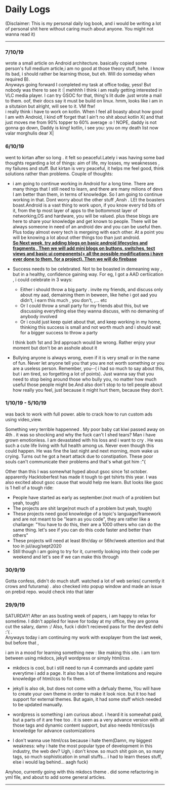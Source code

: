 # Daily Logs 

(Disclaimer: This is my personal daily log book, and i would be writing a lot of personal 
shit here without caring much about anyone. You might not wanna read it)

--- 

### 7/10/19
wrote a small article on Android architecture. basically copied some person's full medium article,i am no good at those theory stuff, hehe. I know its bad, i should rather be learning those, but eh. Will do someday when required B).  
Anyways going forward I completed my task at office today, yess! But nobody was there to see it :| mehhhh
I think i am really getting interested in VLC media player. I can try GSOC for that, thing's lit dude .just wrote a mail to them.
oof, their docs say it must be build on linux. hmm, looks like i am in a situtaion but alright, will see to it. VM ftw!  
i really think i have to work on kotlin. When I feel all boasty about how good I am with Android, I kind off forget that I ain't no shit about kotlin X( and that just moves me from 90% topper to 60% average :o ! NOPE, daddy is not gonna go down, Daddy is king! kotlin, i see you: you on my death list now valar morghulis dear X| 

  
### 6/10/19

went to kirtan after so long . it felt so peaceful.Lately i was having some bad thoughts 
regarding a lot of things: aim of life, my losses, my weaknesses , my failures and stuff.
But kirtan is very peaceful, it helps me feel good, think solutions rather than problems.
Couple of thoughts:  
- i am going to continue working in Android for a long time. There are many things that I 
  still need to learn, and there are many milions of devs I am better than them, in terms 
  of knowledge. So I am going to continue working in that. Dont worry about the other 
  stuff ,Ansh . LEt the boasters boast.Android is a vast thing to work upon, if you know
  every tid bits of it, from the tp most layer of apps to the bottommost layer of 
  networking,OS and hardware, you will be valued. plus these blogs are here to share your
  knowledge and get known to people. There will be always someone in need of an 
  android dev and you can be useful then.
  Plus today almost every tech is mergeing with each other. At a point you will be 
  knowing a lot about other things too than just android.  
  <B><U>So Next week, try adding blogs on basic android lifecycles and fragments . Then we will 
  add mini blogs on buttons, switches, tect views and basic ui components(+ all the 
  possible modifications i have ever done to them, for a project).
  Then we will do firebase </B></U>
- Success needs to be celebrated. Not to be boasted in demeaning way , but in a healthy, 
  confidence gaining way. For eg, I got a AAD certiication , i could celebrate in 3 ways:  
  
	- Either i should throw a big party . invite my friends, and discuss only about my aad, 
	  demaining them in beween, like hehe i got aad  you didn't, i earn this much , you don't,
	  ,... etc
	- Or I could throw a small party for my friends abut this, but we discussing 
	  everything else they wanna discuss, with no demaning of anybody involved
	- Or i could just keep quiet about that, and keep working in my home, thinking this 
	  success is small and not worth much and i should wait for a bigger success to throw 
	  a party
  
  I think both 1st and 3rd approach would be wrong. Rather enjoy your moment but don't be 
  an asshole about it

- Bullying anyone is always wrong, even if it is very small or in the name of fun. Never 
  let anyone tell you that you are not worth something or you are a useless person.
  Remember, you--( i had so much to say about this, but i am tired, so forgetting a lot 
  of points).
  Just wanna say that you need to stop being around those who bully you, no matter how 
  much useful those people might be.And also don't stop to to tell people about how really
  you feel, just because it might hurt them, because they don't.  

### 1/10/19 - 5/10/19  

was back to work with full power. able to crack how to run custom ads using video_view.  

Something very terrible happenned . My poor baby cat kiwi passed away on 4th . it was so shocking 
and why the fuck can't I shed tears? Man i have grown emotionless. I am devastated with 
his loss and i want to cry . He was such a cute life living with full health among us. Never even though this 
could happen. He was fine the last night and next morning, mom wake us crying. Turns out 
he got a heart attack due to constipation. These poor souls can't communicate their 
problems and that's what got him :"{

Other than this I was somewhat hyped about gsoc since 1st october. apparently 
Hacktoberfest has made it tough to get tshirts this year. I was also excited about gsoc 
cause that would help me learn. But looks like gsoc is 1 hell of a tough ride:
- People have started as early as september.(not much of a problem but yeah, tough)
- The projects are shit large(not much of a problem but yeah, tough)
- These projects need good knowledge of a topic's language/framework and are not meant to 
  be "learn as you code", they are rather like a challange: "You have to do this, their 
  are a 1000 others who can do the same thing. let's see if you can do this code faster 
  and better than others"
- These projects will need at least 8hr/day or 56hr/week attention and that too in 
  jul/aug/sept2020
- Still though i am going to try for it, currently looking into their code per weekend 
  and let's see if we can make this through

### 30/9/19

Gotta confess, didn't do much stuff. watched a lot of web series( currently it crows and 
futurama) . also checked into popup window and made an issue on prebid repo. 
would check into that later 



### 29/9/19  
SATURDAY! After an ass busting week of papers, i am happy to relax for sometime. 
I didn't applied for leave for today at my office, they are gonna cut the salary, damn :/
Also, fuck i didn't recieved pass for the devfest delhi :'( .  
Anyways today i am continuing my work with exoplayer from the last week, but before that ,

i am in a mood for learning something new : like making this site. i am torn between using
mkdocs, jekyll wordpress or simply html/css .  

- mkdocs is cool, but i still need to run 4 commands and update yaml everytime i add a 
page. It also has a lot of theme limitations and require knowledge of html/css to fix 
them.

- jekyll is also ok, but does not come with a defualy theme, You will have to create 
your own theme in order to make it look nice. but it too had support for external themes.
But again, it had some stuff which needed to be updated manually.

- wordpress is something i am curious about. i heard it is somewhat paid, but a parts of 
  it are free too . it is seen as a very advance version with all those tags and dynamic 
  content support, but also needs html/css/js knowledge for advance customizations

- I don't wanna use html/css because i hate them(Damn, my biggest weakness: why i hate the
most popular type of development in this industry, the web dev? Ugh, i don't know. so much
shit goin on, so many tags, so much sophistication in small stuffs... i had to learn theses
stuff, else i would lag behind... aagh fuck)  

Anyhoo, currently going with this mkdocs theme . did some refactoring in yml file, and 
about to add some general articles.  

---



